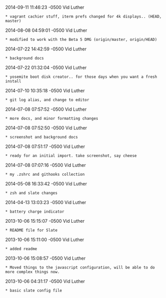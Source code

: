 2014-09-11 11:46:23 -0500 Vid Luther 

	* vagrant cachier stuff, iterm prefs changed for 4k displays.. (HEAD, master)

2014-08-08 04:59:01 -0500 Vid Luther 

	* modified to work with the Beta 5 DMG (origin/master, origin/HEAD)

2014-07-22 14:42:59 -0500 Vid Luther 

	* background docs

2014-07-22 01:32:04 -0500 Vid Luther 

	* yosemite boot disk creator.. for those days when you want a fresh install

2014-07-10 10:35:18 -0500 Vid Luther 

	* git log alias, and change to editor

2014-07-08 07:57:52 -0500 Vid Luther 

	* more docs, and minor formatting changes

2014-07-08 07:52:50 -0500 Vid Luther 

	* screenshot and background docs

2014-07-08 07:51:17 -0500 Vid Luther 

	* ready for an initial import. take screenshot, say cheese

2014-07-08 07:07:16 -0500 Vid Luther 

	* my .zshrc and githooks collection

2014-05-08 16:33:42 -0500 Vid Luther 

	* zsh and slate changes

2014-04-13 13:03:23 -0500 Vid Luther 

	* battery charge indicator

2013-10-06 15:15:07 -0500 Vid Luther 

	* README file for Slate

2013-10-06 15:11:00 -0500 Vid Luther 

	* added readme

2013-10-06 15:08:57 -0500 Vid Luther 

	* Moved things to the javascript configuration, will be able to do more complex things now.

2013-10-06 04:31:17 -0500 Vid Luther 

	* basic slate config file


